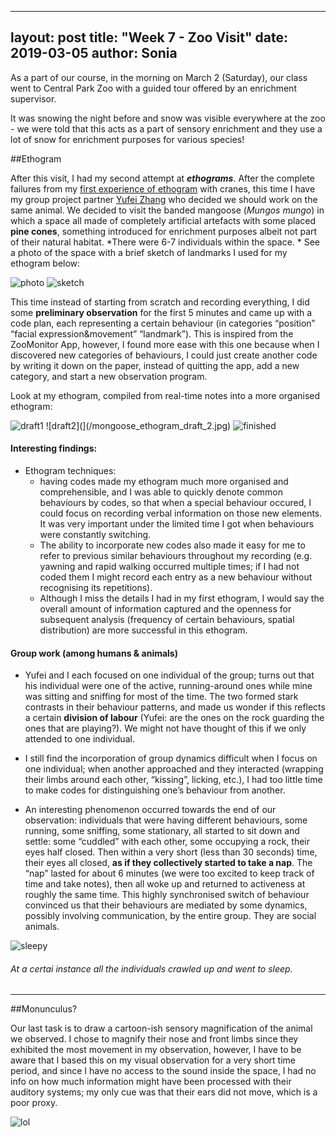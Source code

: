 
---
layout: post
title: "Week 7 - Zoo Visit"
date: 2019-03-05
author: Sonia
---

As a part of our course, in the morning on March 2 (Saturday), our class went to Central Park Zoo with a guided tour offered by an enrichment supervisor.

It was snowing the night before and snow was visible everywhere at the zoo - we were told that this acts as a part of sensory enrichment and they use a lot of snow for enrichment purposes for various species!

##Ethogram

After this visit, I had my second attempt at ***ethograms***. After the complete failures from my [first experience of ethogram](/2019-02-03-week-3.md) with cranes, this time I have my group project partner [Yufei Zhang](https://jiuzhuario.github.io/safaris/) who decided we should work on the same animal. We decided to visit the banded mangoose (*Mungos mungo*) in which a space all made of completely artificial artefacts with some placed **pine cones**, something introduced for enrichment purposes albeit not part of their natural habitat. *There were 6-7 individuals within the space. * See a photo of the space with a brief sketch of landmarks I used for my ethogram below:

![photo](/mongoose_space_photo.JPG) ![sketch](/mongoose_space_sketch.jpg)

This time instead of starting from scratch and recording everything, I did some **preliminary observation** for the first 5 minutes and came up with a code plan, each representing a certain behaviour (in categories “position” “facial expression&movement” “landmark”). This is inspired from the ZooMonitor App, however, I found more ease with this one because when I discovered new categories of behaviours, I could just create another code by writing it down on the paper, instead of quitting the app, add a new category, and start a new observation program.

Look at my ethogram, compiled from real-time notes into a more organised ethogram:

![draft1](/mongoose_ethogram_draft_1.jpg	) ![draft2](](/mongoose_ethogram_draft_2.jpg)
![finished](/mongoose_ethogram_compiled.jpg)

#### Interesting findings:
- Ethogram techniques: 
  - having codes made my ethogram much more organised and comprehensible, and I was able to quickly denote common behaviours by codes, so that when a special behaviour occured, I could focus on recording verbal information on those new elements. It was very important under the limited time I got when behaviours were constantly switching. 
  - The ability to incorporate new codes also made it easy for me to refer to previous similar behaviours throughout my recording (e.g. yawning and rapid walking occurred multiple times; if I had not coded them I might record each entry as a new behaviour without recognising its repetitions). 
  - Although I miss the details I had in my first ethogram, I would say the overall amount of information captured and the openness for subsequent analysis (frequency of certain behaviours, spatial distribution)  are more successful in this ethogram.
  
#### Group work (among humans & animals)
- Yufei and I each focused on one individual of the group; turns out that his individual were one of the active, running-around ones while mine was sitting and sniffing for most of the time. The two formed stark contrasts in their behaviour patterns, and made us wonder if this reflects a certain **division of labour** (Yufei: are the ones on the rock guarding the ones that are playing?). We might not have thought of this if we only attended to one individual.

- I still find the incorporation of group dynamics difficult when I focus on one individual; when another approached and they interacted (wrapping their limbs around each other, “kissing”, licking, etc.), I had too little time to make codes for distinguishing one’s behaviour from another.

- An interesting phenomenon occurred towards  the end of our observation: individuals that were having different behaviours, some running, some sniffing, some stationary, all started to sit down and settle: some “cuddled” with each other, some occupying a rock, their eyes half closed. Then within a very short (less than 30 seconds) time, their eyes all closed, **as if they collectively started to take a nap**. The “nap” lasted for about 6 minutes (we were too excited to keep track of time and take notes), then all woke up and returned to activeness at roughly the same time. This highly synchronised switch of behaviour convinced us that their behaviours are mediated by some dynamics, possibly involving communication, by the entire group. They are social animals. 

![sleepy]()

###### At a certai instance all the individuals crawled up and went to sleep.

***

##Monunculus?

Our last task is to draw a cartoon-ish sensory magnification of the animal we observed. I chose to magnify their nose and front limbs since they exhibited the most movement in my observation, however, I have to be aware that I based this on my visual observation for a very short time period, and since I have no access to the sound inside the space, I had no info on how much information might have been processed with their auditory systems; my only cue was that their ears did not move, which is a poor proxy. 

![lol](/mongoose_sensories_sketch.JPG)
